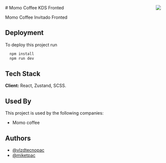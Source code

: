 <img style="float: right" src="./public/assets/logo.svg">
# Momo Coffee KDS Fronted

Momo Coffee Invitado Fronted

## Deployment

To deploy this project run

```bash
  npm install
  npm run dev
```

## Tech Stack

**Client:** React, Zustand, SCSS.

## Used By

This project is used by the following companies:

- Momo coffee

## Authors

- [@vlzdtecnopac](https://www.github.com/vlzdtecnopac)
- [@miketpac](https://www.github.com/miketpac)

